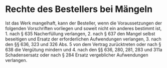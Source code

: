 # Rechte des Bestellers bei Mängeln

Ist das Werk mangelhaft, kann der Besteller, wenn die Voraussetzungen der folgenden Vorschriften vorliegen und soweit nicht ein anderes bestimmt ist,  1\.
 nach § 635 Nacherfüllung verlangen,
 2\.
 nach § 637 den Mangel selbst beseitigen und Ersatz der erforderlichen Aufwendungen verlangen,
 3\.
 nach den §§ 636, 323 und 326 Abs. 5 von dem Vertrag zurücktreten oder nach § 638 die Vergütung mindern und
 4\.
 nach den §§ 636, 280, 281, 283 und 311a Schadensersatz oder nach § 284 Ersatz vergeblicher Aufwendungen verlangen.
 

